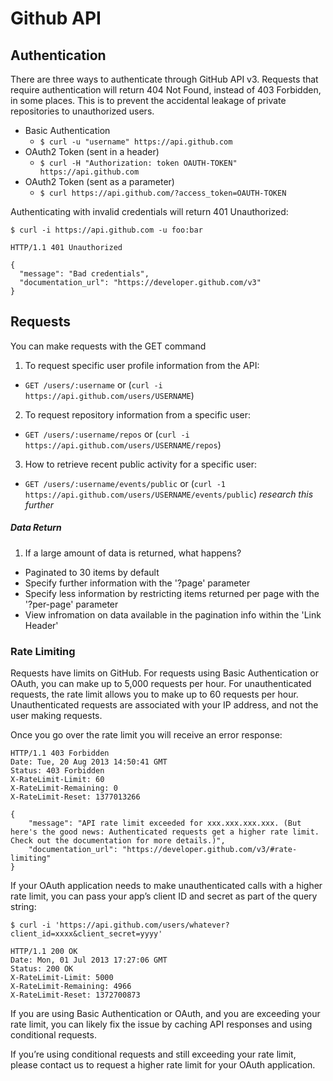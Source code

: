 # Github API

## Authentication

There are three ways to authenticate through GitHub API v3. Requests that require authentication will return 404 Not Found, instead of 403 Forbidden, in some places. This is to prevent the accidental leakage of private repositories to unauthorized users.

* Basic Authentication
  * `$ curl -u "username" https://api.github.com`
* OAuth2 Token (sent in a header)
  * `$ curl -H "Authorization: token OAUTH-TOKEN" https://api.github.com`
* OAuth2 Token (sent as a parameter)
  * `$ curl https://api.github.com/?access_token=OAUTH-TOKEN`

Authenticating with invalid credentials will return 401 Unauthorized:

```
$ curl -i https://api.github.com -u foo:bar

HTTP/1.1 401 Unauthorized

{
  "message": "Bad credentials",
  "documentation_url": "https://developer.github.com/v3"
}
```

## Requests

You can make requests with the GET command

1) To request specific user profile information from the API:
  * `GET /users/:username` or (`curl -i https://api.github.com/users/USERNAME`)
2) To request repository information from a specific user:
  * `GET /users/:username/repos` or (`curl -i https://api.github.com/users/USERNAME/repos`)
3) How to retrieve recent public activity for a specific user:
  * `GET /users/:username/events/public` or (`curl -1 https://api.github.com/users/USERNAME/events/public`) _research this further_

##### Data Return
1) If a large amount of data is returned, what happens?
  * Paginated to 30 items by default
  * Specify further information with the '?page' parameter
  * Specify less information by restricting items returned per page with the '?per-page' parameter
  * View infromation on data available in the pagination info within the 'Link Header'

### Rate Limiting

Requests have limits on GitHub. For requests using Basic Authentication or OAuth, you can make up to 5,000 requests per hour. For unauthenticated requests, the rate limit allows you to make up to 60 requests per hour. Unauthenticated requests are associated with your IP address, and not the user making requests. 

Once you go over the rate limit you will receive an error response:

```
HTTP/1.1 403 Forbidden
Date: Tue, 20 Aug 2013 14:50:41 GMT
Status: 403 Forbidden
X-RateLimit-Limit: 60
X-RateLimit-Remaining: 0
X-RateLimit-Reset: 1377013266

{
    "message": "API rate limit exceeded for xxx.xxx.xxx.xxx. (But here's the good news: Authenticated requests get a higher rate limit. Check out the documentation for more details.)",
    "documentation_url": "https://developer.github.com/v3/#rate-limiting"
}
```

If your OAuth application needs to make unauthenticated calls with a higher rate limit, you can pass your app’s client ID and secret as part of the query string:

```
$ curl -i 'https://api.github.com/users/whatever?client_id=xxxx&client_secret=yyyy'

HTTP/1.1 200 OK
Date: Mon, 01 Jul 2013 17:27:06 GMT
Status: 200 OK
X-RateLimit-Limit: 5000
X-RateLimit-Remaining: 4966
X-RateLimit-Reset: 1372700873
```

If you are using Basic Authentication or OAuth, and you are exceeding your rate limit, you can likely fix the issue by caching API responses and using conditional requests.

If you’re using conditional requests and still exceeding your rate limit, please contact us to request a higher rate limit for your OAuth application.

